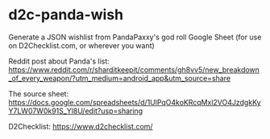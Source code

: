 # d2c-panda-wish
Generate a JSON wishlist from PandaPaxxy's god roll Google Sheet (for use on D2Checklist.com, or wherever you want)

Reddit post about Panda's list: https://www.reddit.com/r/sharditkeepit/comments/gh8vv5/new_breakdown_of_every_weapon/?utm_medium=android_app&utm_source=share

The source sheet: https://docs.google.com/spreadsheets/d/1UlPqO4koKRcqMxl2VO4JzdgkKyY7LW07W0k91S_Yl8U/edit?usp=sharing

D2Checklist: https://www.d2checklist.com/
